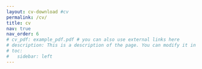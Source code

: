 ```yaml
---
layout: cv-download #cv
permalink: /cv/
title: cv
nav: true
nav_order: 6
# cv_pdf: example_pdf.pdf # you can also use external links here
# description: This is a description of the page. You can modify it in '_pages/cv.md'. You can also change or remove the top pdf download button.
# toc:
#   sidebar: left
---
```


